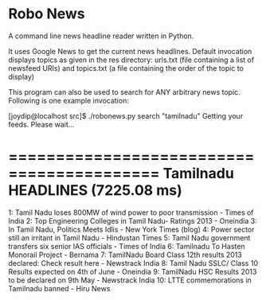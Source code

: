 Robo News
================
A command line news headline reader written in Python.

It uses Google News to get the current news headlines. Default invocation displays topics
as given in the res directory: urls.txt (file containing a list of newsfeed URIs) and 
topics.txt (a file containing the order of the topic to display)

This program can also be used to search for ANY arbitrary news topic. Following is one example
invocation:

[joydip@localhost src]$ ./robonews.py search "tamilnadu"
Getting your feeds. Please wait...



==========================================
  Tamilnadu HEADLINES (7225.08 ms)
==========================================
 1: Tamil Nadu loses 800MW of wind power to poor transmission - Times of India
 2: Top Engineering Colleges in Tamil Nadu- Ratings 2013 - Oneindia
 3: In Tamil Nadu, Politics Meets Idlis - New York Times (blog)
 4: Power sector still an irritant in Tamil Nadu - Hindustan Times
 5: Tamil Nadu government transfers six senior IAS officials - Times of India
 6: Tamilnadu To Hasten Monorail Project - Bernama
 7: TamilNadu Board Class 12th results 2013 declared: Check result here - Newstrack India
 8: Tamil Nadu SSLC/ Class 10 Results expected on 4th of June - Oneindia
 9: TamilNadu HSC Results 2013 to be declared on 9th May - Newstrack India
10: LTTE commemorations in Tamilnadu banned - Hiru News

